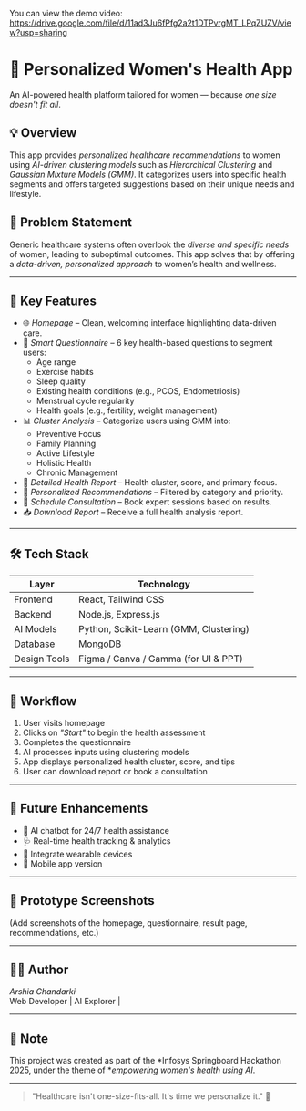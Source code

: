You can view the demo video:
https://drive.google.com/file/d/11ad3Ju6fPfg2a2t1DTPvrgMT_LPqZUZV/view?usp=sharing

# 🌸 Personalized Women's Health App

An AI-powered health platform tailored for women — because *one size doesn't fit all*.

## 💡 Overview

This app provides *personalized healthcare recommendations* to women using *AI-driven clustering models* such as *Hierarchical Clustering* and *Gaussian Mixture Models (GMM)*. It categorizes users into specific health segments and offers targeted suggestions based on their unique needs and lifestyle.

## 🎯 Problem Statement

Generic healthcare systems often overlook the *diverse and specific needs* of women, leading to suboptimal outcomes. This app solves that by offering a *data-driven, personalized approach* to women’s health and wellness.

---

## 🧠 Key Features

- 🌐 *Homepage* – Clean, welcoming interface highlighting data-driven care.
- 📝 *Smart Questionnaire* – 6 key health-based questions to segment users:
  - Age range
  - Exercise habits
  - Sleep quality
  - Existing health conditions (e.g., PCOS, Endometriosis)
  - Menstrual cycle regularity
  - Health goals (e.g., fertility, weight management)
- 📊 *Cluster Analysis* – Categorize users using GMM into:
  - Preventive Focus
  - Family Planning
  - Active Lifestyle
  - Holistic Health
  - Chronic Management
- 🧾 *Detailed Health Report* – Health cluster, score, and primary focus.
- 🧘 *Personalized Recommendations* – Filtered by category and priority.
- 📅 *Schedule Consultation* – Book expert sessions based on results.
- 📥 *Download Report* – Receive a full health analysis report.

---

## 🛠 Tech Stack

| Layer        | Technology                         |
|--------------|------------------------------------|
| Frontend     | React, Tailwind CSS                |
| Backend      | Node.js, Express.js                |
| AI Models    | Python, Scikit-Learn (GMM, Clustering) |
| Database     | MongoDB                            |
| Design Tools | Figma / Canva / Gamma (for UI & PPT) |

---

## 🔁 Workflow

1. User visits homepage
2. Clicks on *"Start"* to begin the health assessment
3. Completes the questionnaire
4. AI processes inputs using clustering models
5. App displays personalized health cluster, score, and tips
6. User can download report or book a consultation

---

## 🚀 Future Enhancements

- 🤖 AI chatbot for 24/7 health assistance
- 🩺 Real-time health tracking & analytics
- 🧬 Integrate wearable devices
- 📱 Mobile app version

---

## 📸 Prototype Screenshots

(Add screenshots of the homepage, questionnaire, result page, recommendations, etc.)

---

## 👩‍💻 Author

*Arshia Chandarki*  
Web Developer | AI Explorer | 


---

## 📌 Note

This project was created as part of the *Infosys Springboard Hackathon 2025, under the theme of **empowering women's health using AI*.

---

> "Healthcare isn't one-size-fits-all. It's time we personalize it." 💖
